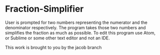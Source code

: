 # Fraction-Simplifier

User is prompted for two numbers representing the numerator and the denominator respectively.
The program takes those two numbers and simplifies the fraction as much as possible.
To edit this program use Atom, or Sublime or some other text editor and not an IDE.

This work is brought to you by the jacob branch
